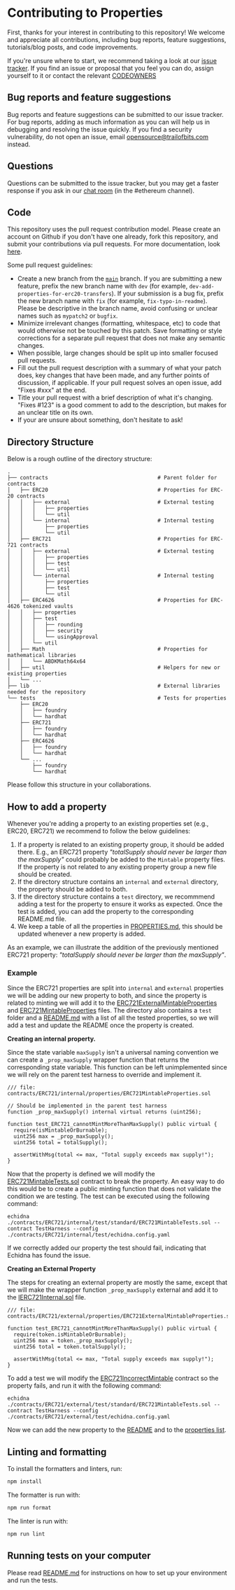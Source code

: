 # Contributing to Properties

First, thanks for your interest in contributing to this repository! We welcome and appreciate all contributions, including bug reports, feature suggestions, tutorials/blog posts, and code improvements.

If you're unsure where to start, we recommend taking a look at our [issue tracker](https://github.com/crytic/properties/issues). If you find an issue or proposal that you feel you can do, assign yourself to it or contact the relevant [CODEOWNERS](CODEOWNERS)

## Bug reports and feature suggestions

Bug reports and feature suggestions can be submitted to our issue tracker. For bug reports, adding as much information as you can will help us in debugging and resolving the issue quickly. If you find a security vulnerability, do not open an issue, email opensource@trailofbits.com instead.

## Questions

Questions can be submitted to the issue tracker, but you may get a faster response if you ask in our [chat room](https://slack.empirehacking.nyc/) (in the #ethereum channel).

## Code

This repository uses the pull request contribution model. Please create an account on Github if you don't have one already, fork this repository, and submit your contributions via pull requests. For more documentation, look [here](https://guides.github.com/activities/forking/).

Some pull request guidelines:

- Create a new branch from the [`main`](https://github.com/crytic/properties/tree/main) branch. If you are submitting a new feature, prefix the new branch name with `dev` (for example, `dev-add-properties-for-erc20-transfers`). If your submission is a bug fix, prefix the new branch name with `fix` (for example, `fix-typo-in-readme`). Please be descriptive in the branch name, avoid confusing or unclear names such as `mypatch2` or `bugfix`.
- Minimize irrelevant changes (formatting, whitespace, etc) to code that would otherwise not be touched by this patch. Save formatting or style corrections for a separate pull request that does not make any semantic changes.
- When possible, large changes should be split up into smaller focused pull requests.
- Fill out the pull request description with a summary of what your patch does, key changes that have been made, and any further points of discussion, if applicable. If your pull request solves an open issue, add "Fixes #xxx" at the end.
- Title your pull request with a brief description of what it's changing. "Fixes #123" is a good comment to add to the description, but makes for an unclear title on its own.
- If your are unsure about something, don't hesitate to ask!

## Directory Structure

Below is a rough outline of the directory structure:

```text
.
├── contracts                                   # Parent folder for contracts
│   ├── ERC20                                   # Properties for ERC-20 contracts
│   │   ├── external                            # External testing
│   │   │   ├── properties
│   │   │   └── util
│   │   └── internal                            # Internal testing
│   │       ├── properties
│   │       └── util
│   ├── ERC721                                  # Properties for ERC-721 contracts
│   │   ├── external                            # External testing
│   │   │   ├── properties
│   │   │   ├── test
│   │   │   └── util
│   │   └── internal                            # Internal testing
│   │       ├── properties
│   │       ├── test
│   │       └── util
│   ├── ERC4626                                 # Properties for ERC-4626 tokenized vaults
│   │   ├── properties
│   │   ├── test
│   │   │   ├── rounding
│   │   │   ├── security
│   │   │   └── usingApproval
│   │   └── util
│   ├── Math                                    # Properties for mathematical libraries
│   │   └── ABDKMath64x64
│   ├── util                                    # Helpers for new or existing properties
│   └── ...
├── lib                                         # External libraries needed for the repository
└── tests                                       # Tests for properties
    ├── ERC20
    │   ├── foundry
    │   └── hardhat
    ├── ERC721
    │   ├── foundry
    │   └── hardhat
    ├── ERC4626
    │   ├── foundry
    │   └── hardhat
    └── ...
        ├── foundry
        └── hardhat
```

Please follow this structure in your collaborations.

## How to add a property

Whenever you're adding a property to an existing properties set (e.g., ERC20, ERC721) we recommend to follow the below guidelines:
1. If a property is related to an existing property group, it should be added there. E.g., an ERC721 property *"totalSupply should never be larger than the maxSupply"* could probably be added to the `Mintable` property files. If the property is not related to any existing property group a new file should be created.
2. If the directory structure contains an `internal` and `external` directory, the property should be added to both.
3. If the directory structure contains a `test` directory, we recommmend adding a test for the property to ensure it works as expected. Once the test is added, you can add the property to the corresponding README.md file.
4. We keep a table of all the properties in [PROPERTIES.md](https://github.com/crytic/properties/blob/main/PROPERTIES.md), this should be updated whenever a new property is added.

As an example, we can illustrate the addition of the previously mentioned ERC721 property: *"totalSupply should never be larger than the maxSupply"*.

### Example
Since the ERC721 properties are split into `internal` and `external` properties we will be adding our new property to both, and since the property is related to minting we will add it to the [ERC721ExternalMintableProperties](https://github.com/crytic/properties/blob/main/contracts/ERC721/external/properties/ERC721ExternalMintableProperties.sol) and [ERC721MintableProperties](https://github.com/crytic/properties/blob/main/contracts/ERC721/internal/properties/ERC721MintableProperties.sol) files. The directory also contains a `test` folder and a [README.md](https://github.com/crytic/properties/blob/main/contracts/ERC721/README.md) with a list of all the tested properties, so we will add a test and update the README once the property is created.

**Creating an internal property.**

Since the state variable `maxSupply` isn't a universal naming convention we can create a `_prop_maxSupply` wrapper function that returns the corresponding state variable. This function can be left unimplemented since we will rely on the parent test harness to override and implement it.

```solidity
/// file: contracts/ERC721/internal/properties/ERC721MintableProperties.sol

// Should be implemented in the parent test harness
function _prop_maxSupply() internal virtual returns (uint256); 

function test_ERC721_cannotMintMoreThanMaxSupply() public virtual {
  require(isMintableOrBurnable);
  uint256 max = _prop_maxSupply();
  uint256 total = totalSupply();

  assertWithMsg(total <= max, "Total supply exceeds max supply!");
}
```

Now that the property is defined we will modify the [ERC721MintableTests.sol](https://github.com/crytic/properties/blob/main/contracts/ERC721/internal/test/standard/ERC721MintableTests.sol) contract to break the property. An easy way to do this would be to create a public minting function that does not validate the condition we are testing. The test can be executed using the following command:
```
echidna ./contracts/ERC721/internal/test/standard/ERC721MintableTests.sol --contract TestHarness --config ./contracts/ERC721/internal/test/echidna.config.yaml
```

If we correctly added our property the test should fail, indicating that Echidna has found the issue.

**Creating an External Property**

The steps for creating an external property are mostly the same, except that we will make the wrapper function `_prop_maxSupply` external and add it to the [IERC721Internal.sol](https://github.com/crytic/properties/blob/main/contracts/ERC721/util/IERC721Internal.sol) file.
```
/// file: contracts/ERC721/external/properties/ERC721ExternalMintableProperties.sol

function test_ERC721_cannotMintMoreThanMaxSupply() public virtual {
  require(token.isMintableOrBurnable);
  uint256 max = token._prop_maxSupply();
  uint256 total = token.totalSupply();

  assertWithMsg(total <= max, "Total supply exceeds max supply!");
}
```

To add a test we will modify the [ERC721IncorrectMintable](https://github.com/crytic/properties/blob/main/contracts/ERC721/external/util/ERC721IncorrectMintable.sol) contract so the property fails, and run it with the following command:

```
echidna ./contracts/ERC721/external/test/standard/ERC721MintableTests.sol --contract TestHarness --config ./contracts/ERC721/external/test/echidna.config.yaml
```

Now we can add the new property to the [README](https://github.com/crytic/properties/blob/main/contracts/ERC721/README.md) and to the [properties list](https://github.com/crytic/properties/blob/main/PROPERTIES.md).

## Linting and formatting

To install the formatters and linters, run:

```bash
npm install
```

The formatter is run with:

```bash
npm run format
```

The linter is run with:

```bash
npm run lint
```

## Running tests on your computer

Please read [README.md](README.md) for instructions on how to set up your environment and run the tests.

